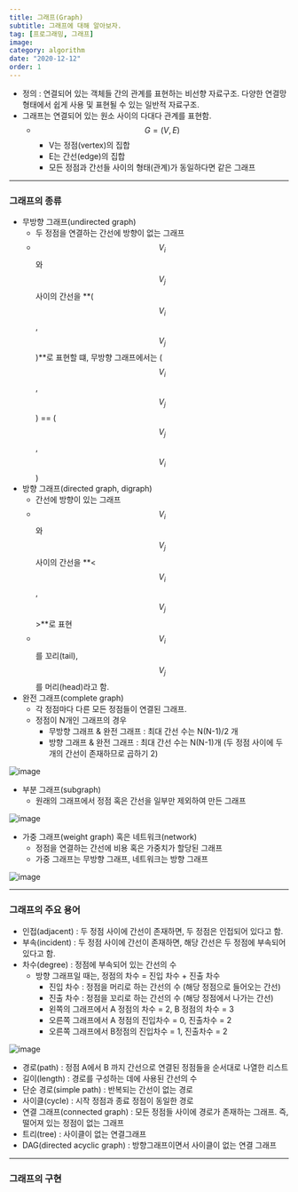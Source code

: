 ```yaml
---
title: 그래프(Graph)
subtitle: 그래프에 대해 알아보자.
tag: [프로그래밍, 그래프]
image:
category: algorithm
date: "2020-12-12"
order: 1
---
```


- 정의 : 연결되어 있는 객체들 간의 관계를 표현하는 비선향 자료구조. 다양한 연결망 형태에서 쉽게 사용 및 표현될 수 있는 일반적 자료구조.
- 그래프는 연결되어 있는 원소 사이의 다대다 관계를 표현함.
  - $$G = (V, E)$$
    - V는 정점(vertex)의 집합
    - E는 간선(edge)의 집합
    - 모든 정점과 간선들 사이의 형태(관계)가 동일하다면 같은 그래프

---

### 그래프의 종류

- 무방향 그래프(undirected graph)
  - 두 정점을 연결하는 간선에 방향이 없는 그래프
  - $$V_i$$와 $$V_j$$ 사이의 간선을 **($$V_i$$, $$V_j$$)**로 표현할 떄, 무방향 그래프에서는 ($$V_i$$, $$V_j$$) == ($$V_j$$, $$V_i$$)
- 방향 그래프(directed graph, digraph)
  - 간선에 방향이 있는 그래프
  - $$V_i$$와 $$V_j$$ 사이의 간선을 **<$$V_i$$, $$V_j$$>**로 표현
  - $$V_i$$를 꼬리(tail), $$V_j$$를 머리(head)라고 함.
- 완전 그래프(complete graph)
  - 각 정점마다 다른 모든 정점들이 연결된 그래프.
  - 정점이 N개인 그래프의 경우
    - 무방향 그래프 & 완전 그래프 : 최대 간선 수는 N(N-1)/2 개
    - 방향 그래프 & 완전 그래프 : 최대 간선 수는 N(N-1)개 (두 정점 사이에 두개의 간선이 존재하므로 곱하기 2)

![image](https://user-images.githubusercontent.com/37925813/101981898-85691100-3cb3-11eb-8f59-a532a1267dcc.png)

- 부분 그래프(subgraph)
  - 원래의 그래프에서 정점 혹은 간선을 일부만 제외하여 만든 그래프

![image](https://user-images.githubusercontent.com/37925813/101981929-acbfde00-3cb3-11eb-892b-a5d19e5b9a4f.png)

- 가중 그래프(weight graph) 혹은 네트워크(network)
  - 정점을 연결하는 간선에 비용 혹은 가중치가 할당된 그래프
  - 가중 그래프는 무방향 그래프, 네트워크는 방향 그래프

![image](https://user-images.githubusercontent.com/37925813/101981961-d7119b80-3cb3-11eb-8458-46415828d8b7.png)

---

### 그래프의 주요 용어

- 인접(adjacent) : 두 정점 사이에 간선이 존재하면, 두 정점은 인접되어 있다고 함.
- 부속(incident) : 두 정점 사이에 간선이 존재하면, 해당 간선은 두 정점에 부속되어 있다고 함.
- 차수(degree) : 정점에 부속되어 있는 간선의 수
  - 방향 그래프일 때는, 정점의 차수 = 진입 차수 + 진출 차수
    - 진입 차수 : 정점을 머리로 하는 간선의 수 (해당 정점으로 들어오는 간선)
    - 진출 차수 : 정점을 꼬리로 하는 간선의 수 (해당 정점에서 나가는 간선)
    - 왼쪽의 그래프에서 A 정점의 차수 = 2, B 정점의 차수 = 3
    - 오른쪽 그래프에서 A 정점의 진입차수 = 0, 진출차수 = 2
    - 오른쪽 그래프에서 B정점의 진입차수 = 1, 진출차수 = 2

![image](https://user-images.githubusercontent.com/37925813/101982065-d88f9380-3cb4-11eb-9142-3d04c19b938b.png)

- 경로(path) : 정점 A에서 B 까지 간선으로 연결된 정점들을 순서대로 나열한 리스트
- 길이(length) : 경로를 구성하는 데에 사용된 간선의 수
- 단순 경로(simple path) : 반복되는 간선이 없는 경로
- 사이클(cycle) : 시작 정점과 종료 정점이 동일한 경로
- 연결 그래프(connected graph) : 모든 정점들 사이에 경로가 존재하는 그래프. 즉, 떨어져 있는 정점이 없는 그래프
- 트리(tree) : 사이클이 없는 연결그래프
- DAG(directed acyclic graph) : 방향그래프이면서 사이클이 없는 연결 그래프

---

### 그래프의 구현
